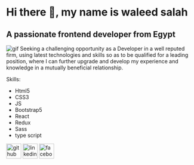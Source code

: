# Hi there 👋, my name is waleed salah 
## A passionate frontend developer from Egypt
<img scr="https://www.google.com/url?sa=i&url=https%3A%2F%2Fdribbble.com%2Fshots%2F5487982-Developers-Gif&psig=AOvVaw11W9wh4SYC_1Fg9tozpeEP&ust=1690982258315000&source=images&cd=vfe&opi=89978449&ved=0CBEQjRxqFwoTCMjQxvvFu4ADFQAAAAAdAAAAABAE" alt="gif"/>
  Seeking a challenging opportunity as a Developer in a well reputed firm, using latest technologies and skills so as to be qualified for a leading position, where I can further upgrade and develop my experience and knowledge in a mutually beneficial relationship.

Skills: 
* Html5 
* CSS3 
* JS 
* Bootstrap5
* React
* Redux
* Sass
* type script



[<img src='https://cdn.jsdelivr.net/npm/simple-icons@3.0.1/icons/github.svg' alt='github' height='40'>](https://github.com/waleedsalah07)  [<img src='https://cdn.jsdelivr.net/npm/simple-icons@3.0.1/icons/linkedin.svg' alt='linkedin' height='40'>](https://www.linkedin.com/in/waleed-salah-4683b4226//)  [<img src='https://cdn.jsdelivr.net/npm/simple-icons@3.0.1/icons/facebook.svg' alt='facebook' height='40'>](https://www.facebook.com/walid.salah.201280/)  




